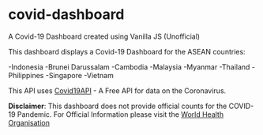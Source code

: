 # covid-dashboard
A Covid-19 Dashboard created using Vanilla JS (Unofficial)

This dashboard displays a Covid-19 Dashboard for the ASEAN countries:

  -Indonesia
  -Brunei Darussalam
  -Cambodia
  -Malaysia
  -Myanmar
  -Thailand
  -Philippines
  -Singapore
  -Vietnam
  
This API uses [Covid19API](https://covid19api.com/) - A Free API for data on the Coronavirus.

**Disclaimer**: This dashboard does not provide official counts for the COVID-19 Pandemic. For Official Information please visit the [World Health Organisation](https://www.who.int/)
